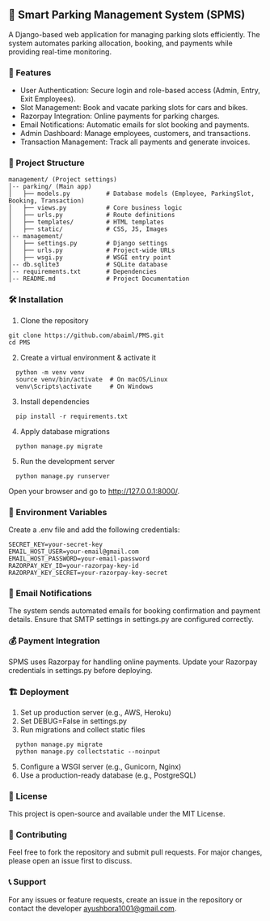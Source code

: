 ## **🚗 Smart Parking Management System (SPMS)**
A Django-based web application for managing parking slots efficiently. The system automates parking allocation, booking, and payments while providing real-time monitoring.

### **📌 Features**

- User Authentication: Secure login and role-based access (Admin, Entry, Exit Employees).
- Slot Management: Book and vacate parking slots for cars and bikes.
- Razorpay Integration: Online payments for parking charges.
- Email Notifications: Automatic emails for slot booking and payments.
- Admin Dashboard: Manage employees, customers, and transactions.
- Transaction Management: Track all payments and generate invoices.

### **📂 Project Structure**
```
management/ (Project settings)
│-- parking/ (Main app)
│   ├── models.py          # Database models (Employee, ParkingSlot, Booking, Transaction)
│   ├── views.py           # Core business logic
│   ├── urls.py            # Route definitions
│   ├── templates/         # HTML templates
│   ├── static/            # CSS, JS, Images
│-- management/
│   ├── settings.py        # Django settings
│   ├── urls.py            # Project-wide URLs
│   ├── wsgi.py            # WSGI entry point
│-- db.sqlite3             # SQLite database
│-- requirements.txt       # Dependencies
│-- README.md              # Project Documentation
```
### **🛠️ Installation**

1. Clone the repository
  ```
  git clone https://github.com/abaiml/PMS.git
  cd PMS
  ```
2. Create a virtual environment & activate it
```
  python -m venv venv
  source venv/bin/activate  # On macOS/Linux
  venv\Scripts\activate     # On Windows
```
3. Install dependencies
```
  pip install -r requirements.txt
```
4. Apply database migrations
```
  python manage.py migrate
```
5. Run the development server
```
  python manage.py runserver
```
Open your browser and go to http://127.0.0.1:8000/.

### **🔑 Environment Variables**

Create a .env file and add the following credentials:
```
SECRET_KEY=your-secret-key
EMAIL_HOST_USER=your-email@gmail.com
EMAIL_HOST_PASSWORD=your-email-password
RAZORPAY_KEY_ID=your-razorpay-key-id
RAZORPAY_KEY_SECRET=your-razorpay-key-secret
```
### **📧 Email Notifications**
The system sends automated emails for booking confirmation and payment details. Ensure that SMTP settings in settings.py are configured correctly.

### **💰 Payment Integration**
SPMS uses Razorpay for handling online payments. Update your Razorpay credentials in settings.py before deploying.

### **🏗️ Deployment**

1. Set up production server (e.g., AWS, Heroku)
2. Set DEBUG=False in settings.py
3. Run migrations and collect static files
```
  python manage.py migrate
  python manage.py collectstatic --noinput
```
5. Configure a WSGI server (e.g., Gunicorn, Nginx)
6. Use a production-ready database (e.g., PostgreSQL)

### **📜 License**
This project is open-source and available under the MIT License.

### **🤝 Contributing**
Feel free to fork the repository and submit pull requests. For major changes, please open an issue first to discuss.

### **📞 Support**
For any issues or feature requests, create an issue in the repository or contact the developer ayushbora1001@gmail.com.
